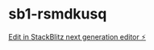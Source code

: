 # sb1-rsmdkusq

[Edit in StackBlitz next generation editor ⚡️](https://stackblitz.com/~/github.com/ICODEFR/sb1-rsmdkusq)